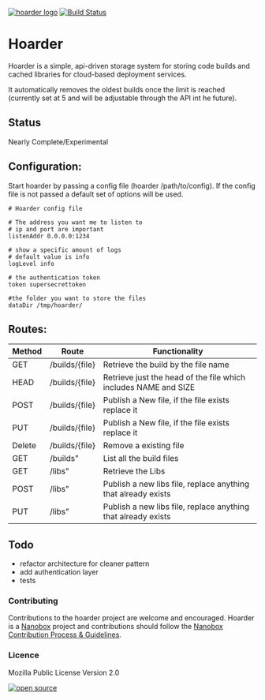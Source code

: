 [![hoarder logo](http://nano-assets.gopagoda.io/readme-headers/hoarder.png)](http://nanobox.io/open-source#hoarder)
 [![Build Status](https://travis-ci.org/nanopack/hoarder.svg)](https://travis-ci.org/nanopack/hoarder)

# Hoarder

Hoarder is a simple, api-driven storage system for storing code builds and cached libraries for cloud-based deployment services.

It automatically removes the oldest builds once the limit is reached (currently set at 5 and will be adjustable through the API int he future).

## Status

Nearly Complete/Experimental

## Configuration:

Start hoarder by passing a config file (hoarder /path/to/config). If the config file is not passed a default set of options will be used.

```
# Hoarder config file

# The address you want me to listen to
# ip and port are important
listenAddr 0.0.0.0:1234

# show a specific amount of logs
# default value is info
logLevel info

# the authentication token
token supersecrettoken

#the folder you want to store the files
dataDir /tmp/hoarder/
```

## Routes:

| Method | Route | Functionality |
| --- | --- | --- |
| GET | /builds/{file} | Retrieve the build by the file name |
| HEAD | /builds/{file} | Retrieve just the head of the file which includes NAME and SIZE |
| POST | /builds/{file} | Publish a New file, if the file exists replace it |
| PUT | /builds/{file} | Publish a New file, if the file exists replace it |
| Delete | /builds/{file} | Remove a existing file |
| GET | /builds" | List all the build files |
| GET | /libs" | Retrieve the Libs |
| POST | /libs" | Publish a new libs file, replace anything that already exists |
| PUT | /libs" | Publish a new libs file, replace anything that already exists |

## Todo

- refactor architecture for cleaner pattern
- add authentication layer
- tests

### Contributing

Contributions to the hoarder project are welcome and encouraged. Hoarder is a [Nanobox](https://nanobox.io) project and contributions should follow the [Nanobox Contribution Process & Guidelines](https://docs.nanobox.io/contributing/).

### Licence

Mozilla Public License Version 2.0

[![open source](http://nano-assets.gopagoda.io/open-src/nanobox-open-src.png)](http://nanobox.io/open-source)
